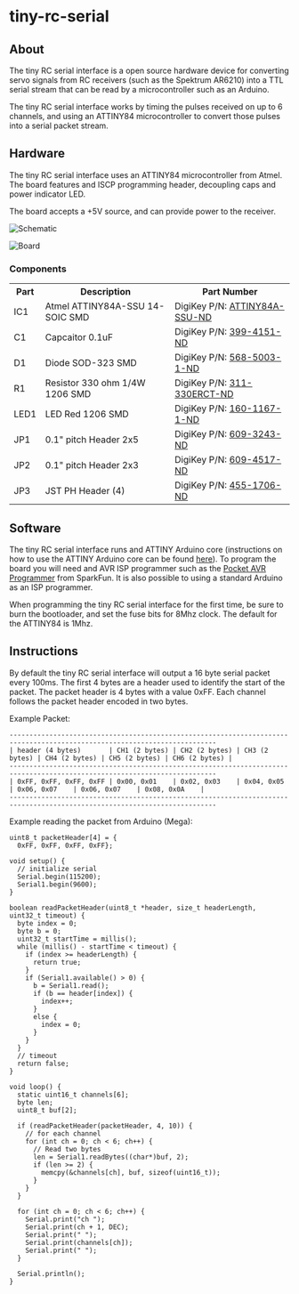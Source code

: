 tiny-rc-serial
==============

About
-----
The tiny RC serial interface is a open source hardware device for
converting servo signals from RC receivers (such as the Spektrum
AR6210) into a TTL serial stream that can be read by a microcontroller
such as an Arduino. 

The tiny RC serial interface works by timing the pulses received on up to
6 channels, and using an ATTINY84 microcontroller to convert those
pulses into a serial packet stream.

Hardware
--------
The tiny RC serial interface uses an ATTINY84 microcontroller from
Atmel. The board features and ISCP programming header, decoupling caps
and power indicator LED.

The board accepts a +5V source, and can provide power to the receiver. 

![Schematic](https://raw.github.com/kippandrew/tiny-rc-serial/master/tiny-rc-serial-schematic.png)

![Board](https://raw.github.com/kippandrew/tiny-rc-serial/master/tiny-rc-serial-board.png)

### Components ###

<table>
    <tr>
        <th>Part</th>
        <th>Description</th>
        <th>Part Number</th>
    </tr>
    <tr>
        <td>IC1</td>
        <td>Atmel ATTINY84A-SSU 14-SOIC SMD</td>
        <td>DigiKey P/N: <a href="http://www.digikey.com/product-detail/en/ATTINY84A-SSU/ATTINY84A-SSU-ND/3046522">ATTINY84A-SSU-ND</a></td>
    </tr>
    <tr>
        <td>C1</td>
        <td>Capcaitor 0.1uF</td>
        <td>DigiKey P/N: <a href="http://www.digikey.com/product-detail/en/C315C104M5U5TA/399-4151-ND/817927">399-4151-ND</a></td>
    </tr>
    <tr>
        <td>D1</td>
        <td>Diode SOD-323 SMD</td>
        <td>DigiKey P/N: <a href="http://www.digikey.com/product-detail/en/BAS316,115/568-5003-1-ND/2209919">568-5003-1-ND</a></td>
    </tr>
    <tr>
        <td>R1</td>
        <td>Resistor 330 ohm 1/4W 1206 SMD</td>
        <td>DigiKey P/N: <a href="http://www.digikey.com/product-detail/en/RC1206JR-07330RL/311-330ERCT-ND/732226">311-330ERCT-ND</a></td>
    </tr>
    <tr>
        <td>LED1</td>
        <td>LED Red 1206 SMD</td>
        <td>DigiKey P/N: <a href="http://www.digikey.com/product-detail/en/LTST-C150CKT/160-1167-1-ND/269239">160-1167-1-ND</a></td>
    </tr>
    <tr>
        <td>JP1</td>
        <td>0.1" pitch Header 2x5</td>
        <td>DigiKey P/N: <a href="http://www.digikey.com/product-detail/en/67997-410HLF/609-3243-ND/1878475">609-3243-ND</a></td>
    </tr>
    <tr>
        <td>JP2</td>
        <td>0.1" pitch Header 2x3</td>
        <td>DigiKey P/N: <a href="http://www.digikey.com/product-detail/en/77313-422R06LF/609-4517-ND/2665635">609-4517-ND</a></td>
    </tr>
    <tr>
        <td>JP3</td>
        <td>JST PH Header (4) </td>
        <td>DigiKey P/N: <a href="http://www.digikey.com/scripts/DkSearch/dksus.dll?WT.z_header=search_go&lang=en&keywords=455-1706-ND&x=0&y=0&cur=USD">455-1706-ND</a></td>
    </tr>
</table>

Software
--------

The tiny RC serial interface runs and ATTINY Arduino core
(instructions on how to use the ATTINY Arduino core can be found
[here](http://hlt.media.mit.edu/?p=1695)). To program the board you
will need and AVR ISP programmer such as the [Pocket AVR
Programmer](https://www.sparkfun.com/products/9825) from SparkFun. It
is also possible to using a standard Arduino as an ISP programmer.

When programming the tiny RC serial interface for the first time, be
sure to burn the bootloader, and set the fuse bits for 8Mhz clock. The
default for the ATTINY84 is 1Mhz.

Instructions
------------

By default the tiny RC serial interface will output a 16 byte serial
packet every 100ms. The first 4 bytes are a header used to identify
the start of the packet. The packet header is 4 bytes with a value 0xFF.
Each channel follows the packet header encoded in two bytes.

Example Packet:

    --------------------------------------------------------------------------------------------------------------------------
    | header (4 bytes)       | CH1 (2 bytes) | CH2 (2 bytes) | CH3 (2 bytes) | CH4 (2 bytes) | CH5 (2 bytes) | CH6 (2 bytes) |
    --------------------------------------------------------------------------------------------------------------------------
    | 0xFF, 0xFF, 0xFF, 0xFF | 0x00, 0x01    | 0x02, 0x03    | 0x04, 0x05    | 0x06, 0x07    | 0x06, 0x07    | 0x08, 0x0A    |
    --------------------------------------------------------------------------------------------------------------------------

Example reading the packet from Arduino (Mega):

    uint8_t packetHeader[4] = {
      0xFF, 0xFF, 0xFF, 0xFF};

    void setup() {
      // initialize serial
      Serial.begin(115200); 
      Serial1.begin(9600);
    }

    boolean readPacketHeader(uint8_t *header, size_t headerLength, uint32_t timeout) {
      byte index = 0;
      byte b = 0;
      uint32_t startTime = millis();
      while (millis() - startTime < timeout) {
        if (index >= headerLength) {
          return true;
        }
        if (Serial1.available() > 0) {
          b = Serial1.read();
          if (b == header[index]) {
            index++;
          } 
          else {
            index = 0;
          }
        }
      }
      // timeout
      return false;
    }

    void loop() {
      static uint16_t channels[6];
      byte len;
      uint8_t buf[2];

      if (readPacketHeader(packetHeader, 4, 10)) {
        // for each channel
        for (int ch = 0; ch < 6; ch++) {
          // Read two bytes
          len = Serial1.readBytes((char*)buf, 2);
          if (len >= 2) {
            memcpy(&channels[ch], buf, sizeof(uint16_t));
          }
        }
      }
      
      for (int ch = 0; ch < 6; ch++) {
        Serial.print("ch ");
        Serial.print(ch + 1, DEC);
        Serial.print(" ");
        Serial.print(channels[ch]);
        Serial.print(" ");
      }
      
      Serial.println();
    }
